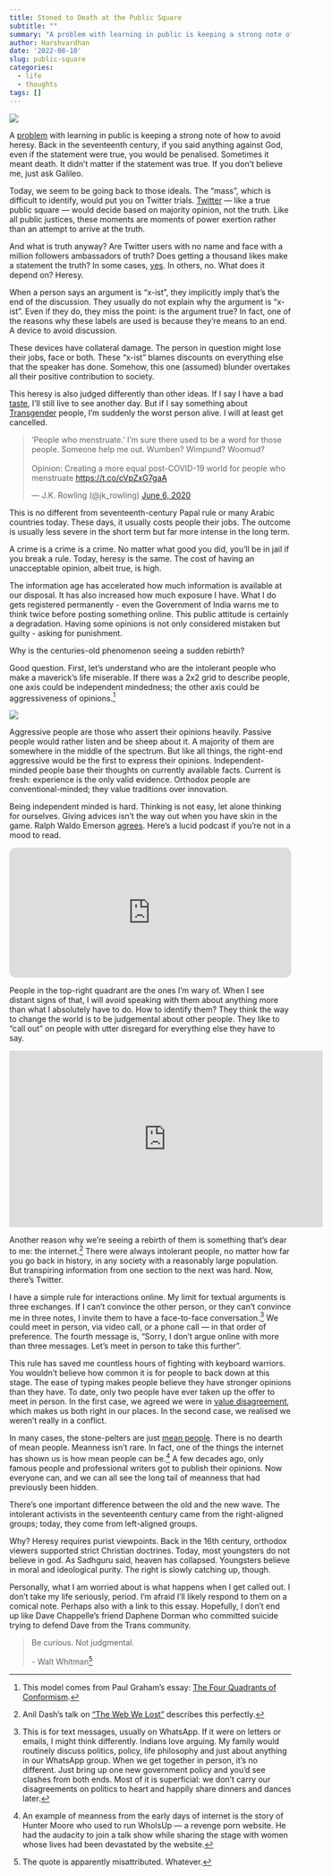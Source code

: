 ```yaml
---
title: Stoned to Death at the Public Square
subtitle: ""
summary: "A problem with learning in public is keeping a strong note of how to avoid heresy. Back in the seventeenth century, if you said anything against God, even if the statement were true, you would be penalised. Sometimes it meant death. It didn't matter if the statement was true. If you don't believe me, just ask Galileo."
author: Harshvardhan
date: '2022-08-10'
slug: public-square
categories:
  - life
  - thoughts
tags: []
---
```


<script src="{{< blogdown/postref >}}index_files/twitter-widget/widgets.js"></script>

![](images/ACS_0001.jpg)

A [problem](https://www.xorph.com/nfd/2021/04/21/toward-translucency/) with learning in public is keeping a strong note of how to avoid heresy. Back in the seventeenth century, if you said anything against God, even if the statement were true, you would be penalised. Sometimes it meant death. It didn’t matter if the statement was true. If you don’t believe me, just ask Galileo.

Today, we seem to be going back to those ideals. The “mass”, which is difficult to identify, would put you on Twitter trials. [Twitter](https://www.harsh17.in/elon-gets-twitter/) — like a true public square — would decide based on majority opinion, not the truth. Like all public justices, these moments are moments of power exertion rather than an attempt to arrive at the truth.

And what is truth anyway? Are Twitter users with no name and face with a million followers ambassadors of truth? Does getting a thousand likes make a statement the truth? In some cases, [yes](https://www.harsh17.in/improbable-doesn-t-mean-impossible/). In others, no. What does it depend on? Heresy.

When a person says an argument is “x-ist”, they implicitly imply that’s the end of the discussion. They usually do not explain why the argument is “x-ist”. Even if they do, they miss the point: is the argument true? In fact, one of the reasons why these labels are used is because they’re means to an end. A device to avoid discussion.

These devices have collateral damage. The person in question might lose their jobs, face or both. These “x-ist” blames discounts on everything else that the speaker has done. Somehow, this one (assumed) blunder overtakes all their positive contribution to society.

This heresy is also judged differently than other ideas. If I say I have a bad [taste](http://www.paulgraham.com/goodtaste.html), I’ll still live to see another day. But if I say something about [Transgender](https://twitter.com/jk_rowling/status/1269382518362509313?s=20&t=3RIybuGR1UJ1JRCgO40nLg) people, I’m suddenly the worst person alive. I will at least get cancelled.

<blockquote class="twitter-tweet" data-width="550" data-lang="en" data-dnt="true" data-theme="light"><p lang="en" dir="ltr">‘People who menstruate.’ I’m sure there used to be a word for those people. Someone help me out. Wumben? Wimpund? Woomud? <br><br>Opinion: Creating a more equal post-COVID-19 world for people who menstruate <a href="https://t.co/cVpZxG7gaA">https://t.co/cVpZxG7gaA</a></p>&mdash; J.K. Rowling (@jk_rowling) <a href="https://twitter.com/jk_rowling/status/1269382518362509313?ref_src=twsrc%5Etfw">June 6, 2020</a></blockquote>

This is no different from seventeenth-century Papal rule or many Arabic countries today. These days, it usually costs people their jobs. The outcome is usually less severe in the short term but far more intense in the long term.

A crime is a crime is a crime. No matter what good you did, you’ll be in jail if you break a rule. Today, heresy is the same. The cost of having an unacceptable opinion, albeit true, is high.

The information age has accelerated how much information is available at our disposal. It has also increased how much exposure I have. What I do gets registered permanently - even the Government of India warns me to think twice before posting something online. This public attitude is certainly a degradation. Having some opinions is not only considered mistaken but guilty - asking for punishment.

Why is the centuries-old phenomenon seeing a sudden rebirth?

Good question. First, let’s understand who are the intolerant people who make a maverick’s life miserable. If there was a 2x2 grid to describe people, one axis could be independent mindedness; the other axis could be aggressiveness of opinions.[^1]

![](images/Screen%20Shot%202022-08-10%20at%209.52.15%20PM.png)

Aggressive people are those who assert their opinions heavily. Passive people would rather listen and be sheep about it. A majority of them are somewhere in the middle of the spectrum. But like all things, the right-end aggressive would be the first to express their opinions. Independent-minded people base their thoughts on currently available facts. Current is fresh: experience is the only valid evidence. Orthodox people are conventional-minded; they value traditions over innovation.

Being independent minded is hard. Thinking is not easy, let alone thinking for ourselves. Giving advices isn’t the way out when you have skin in the game. Ralph Waldo Emerson [agrees](https://archive.vcu.edu/english/engweb/transcendentalism/authors/emerson/essays/selfreliance.html). Here’s a lucid podcast if you’re not in a mood to read.

<iframe style="border-radius:12px" src="https://open.spotify.com/embed/episode/7aUJ4C4YpnWetq1UmRcCtH?utm_source=generator" width="100%" height="232" frameBorder="0" allowfullscreen allow="autoplay; clipboard-write; encrypted-media; fullscreen; picture-in-picture">
</iframe>

People in the top-right quadrant are the ones I’m wary of. When I see distant signs of that, I will avoid speaking with them about anything more than what I absolutely have to do. How to identify them? They think the way to change the world is to be judgemental about other people. They like to “call out” on people with utter disregard for everything else they have to say.

<iframe width="560" height="315" src="https://www.youtube.com/embed/qaHLd8de6nM" title="YouTube video player" frameborder="0" allow="accelerometer; autoplay; clipboard-write; encrypted-media; gyroscope; picture-in-picture" allowfullscreen>
</iframe>

Another reason why we’re seeing a rebirth of them is something that’s dear to me: the internet.[^2] There were always intolerant people, no matter how far you go back in history, in any society with a reasonably large population. But transpiring information from one section to the next was hard. Now, there’s Twitter.

I have a simple rule for interactions online. My limit for textual arguments is three exchanges. If I can’t convince the other person, or they can’t convince me in three notes, I invite them to have a face-to-face conversation.[^3] We could meet in person, via video call, or a phone call — in that order of preference. The fourth message is, “Sorry, I don’t argue online with more than three messages. Let’s meet in person to take this further”.

This rule has saved me countless hours of fighting with keyboard warriors. You wouldn’t believe how common it is for people to back down at this stage. The ease of typing makes people believe they have stronger opinions than they have. To date, only two people have ever taken up the offer to meet in person. In the first case, we agreed we were in [value disagreement](https://www.harsh17.in/arguments/), which makes us both right in our places. In the second case, we realised we weren’t really in a conflict.

In many cases, the stone-pelters are just [mean people](http://paulgraham.com/mean.html). There is no dearth of mean people. Meanness isn’t rare. In fact, one of the things the internet has shown us is how mean people can be.[^4] A few decades ago, only famous people and professional writers got to publish their opinions. Now everyone can, and we can all see the long tail of meanness that had previously been hidden.

There’s one important difference between the old and the new wave. The intolerant activists in the seventeenth century came from the right-aligned groups; today, they come from left-aligned groups.

Why? Heresy requires purist viewpoints. Back in the 16th century, orthodox viewers supported strict Christian doctrines. Today, most youngsters do not believe in god. As Sadhguru said, heaven has collapsed. Youngsters believe in moral and ideological purity. The right is slowly catching up, though.

Personally, what I am worried about is what happens when I get called out. I don’t take my life seriously, period. I’m afraid I’ll likely respond to them on a comical note. Perhaps also with a link to this essay. Hopefully, I don’t end up like Dave Chappelle’s friend Daphene Dorman who committed suicide trying to defend Dave from the Trans community.

> Be curious. Not judgmental.
>
> \- Walt Whitman[^5]

[^1]: This model comes from Paul Graham’s essay: [The Four Quadrants of Conformism](http://www.paulgraham.com/conformism.html).

[^2]: Anil Dash’s talk on [“The Web We Lost”](https://www.youtube.com/watch?v=9KKMnoTTHJk) describes this perfectly.

[^3]: This is for text messages, usually on WhatsApp. If it were on letters or emails, I might think differently. Indians love arguing. My family would routinely discuss politics, policy, life philosophy and just about anything in our WhatsApp group. When we get together in person, it’s no different. Just bring up one new government policy and you’d see clashes from both ends. Most of it is superficial: we don’t carry our disagreements on politics to heart and happily share dinners and dances later.

[^4]: An example of meanness from the early days of internet is the story of Hunter Moore who used to run WhoIsUp — a revenge porn website. He had the audacity to join a talk show while sharing the stage with women whose lives had been devastated by the website.

[^5]: The quote is apparently misattributed. Whatever.
